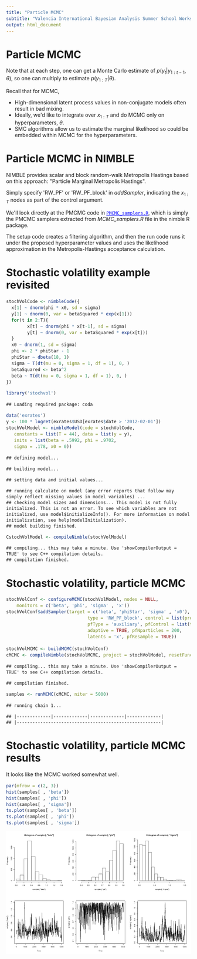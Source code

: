 ```yaml
---
title: "Particle MCMC"
subtitle: "Valencia International Bayesian Analysis Summer School Workshop"
output: html_document
---
```




# Particle MCMC

Note that at each step, one can get a Monte Carlo estimate of $p(y_t|y_{1:t-1}, \theta)$, so one can multiply to estimate $p(y_{1:T}|\theta)$.

Recall that for MCMC,

   - High-dimensional latent process values in non-conjugate models often result in bad mixing.
   - Ideally, we'd like to integrate over $x_{1:T}$ and do MCMC only on hyperparameters, $\theta$.
   - SMC algorithms allow us to estimate the marginal likelihood so could be embedded within MCMC for the hyperparameters.

# Particle MCMC in NIMBLE

NIMBLE provides scalar and block random-walk Metropolis Hastings based on this approach: "Particle Marginal Metropolis Hastings".

Simply specify 'RW_PF' or 'RW_PF_block' in *addSampler*, indicating the $x_{1:T}$ nodes as part of the control argument.

We'll look directly at the PMCMC code in <a href="PMCMC_samplers.R" target="_blank" style="color: blue">`PMCMC_samplers.R`</a>, which is simply the PMCMC samplers extracted from *MCMC_samplers.R* file in the nimble R package.

The setup code creates a filtering algorithm, and then the run code runs it under the proposed hyperparameter values and uses the likelihood approximation in the Metropolis-Hastings acceptance calculation.


# Stochastic volatility example revisited


```r
stochVolCode <- nimbleCode({
  x[1] ~ dnorm(phi * x0, sd = sigma)
  y[1] ~ dnorm(0, var = betaSquared * exp(x[1]))
  for(t in 2:T){
        x[t] ~ dnorm(phi * x[t-1], sd = sigma)
        y[t] ~ dnorm(0, var = betaSquared * exp(x[t]))
  }
  x0 ~ dnorm(1, sd = sigma)
  phi <- 2 * phiStar - 1
  phiStar ~ dbeta(18, 1)
  sigma ~ T(dt(mu = 0, sigma = 1, df = 1), 0, )
  betaSquared <- beta^2
  beta ~ T(dt(mu = 0, sigma = 1, df = 1), 0, )
})
```


```r
library('stochvol')
```

```
## Loading required package: coda
```

```r
data('exrates')
y <- 100 * logret(exrates$USD[exrates$date > '2012-02-01'])
stochVolModel <- nimbleModel(code = stochVolCode,
   constants = list(T = 44), data = list(y = y),
   inits = list(beta = .5992, phi = .9702,
   sigma = .178, x0 = 0))
```

```
## defining model...
```

```
## building model...
```

```
## setting data and initial values...
```

```
## running calculate on model (any error reports that follow may simply reflect missing values in model variables) ... 
## checking model sizes and dimensions... This model is not fully initialized. This is not an error. To see which variables are not initialized, use model$initializeInfo(). For more information on model initialization, see help(modelInitialization).
## model building finished.
```

```r
CstochVolModel <- compileNimble(stochVolModel)
```

```
## compiling... this may take a minute. Use 'showCompilerOutput = TRUE' to see C++ compilation details.
## compilation finished.
```

# Stochastic volatility, particle MCMC


```r
stochVolConf <- configureMCMC(stochVolModel, nodes = NULL,
    monitors = c('beta', 'phi', 'sigma' , 'x'))
stochVolConf$addSampler(target = c('beta', 'phiStar', 'sigma' , 'x0'),
                               type = 'RW_PF_block', control = list(propCov = .1 * diag(4),
                               pfType = 'auxiliary', pfControl = list(thresh = 1),
                               adaptive = TRUE, pfNparticles = 200,
                               latents = 'x', pfResample = TRUE))
                               
stochVolMCMC <- buildMCMC(stochVolConf)
cMCMC <- compileNimble(stochVolMCMC, project = stochVolModel, resetFunctions = TRUE)
```

```
## compiling... this may take a minute. Use 'showCompilerOutput = TRUE' to see C++ compilation details.
```

```
## compilation finished.
```

```r
samples <- runMCMC(cMCMC, niter = 5000)
```

```
## running chain 1...
```

```
## |-------------|-------------|-------------|-------------|
## |-------------------------------------------------------|
```

# Stochastic volatility, particle MCMC results

It looks like the MCMC worked somewhat well.


```r
par(mfrow = c(2, 3))
hist(samples[ , 'beta'])
hist(samples[ , 'phi'])
hist(samples[ , 'sigma'])
ts.plot(samples[ , 'beta'])
ts.plot(samples[ , 'phi'])
ts.plot(samples[ , 'sigma'])
```

![](figure/sv-pmcmc-results-1.png)

